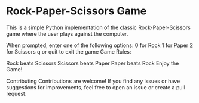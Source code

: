 # Rock-Paper-Scissors Game
This is a simple Python implementation of the classic Rock-Paper-Scissors game where the user plays against the computer.

When prompted, enter one of the following options:
0 for Rock
1 for Paper
2 for Scissors
q or quit to exit the game
Game Rules:

Rock beats Scissors
Scissors beats Paper
Paper beats Rock
Enjoy the Game!

Contributing
Contributions are welcome! If you find any issues or have suggestions for improvements, feel free to open an issue or create a pull request.
